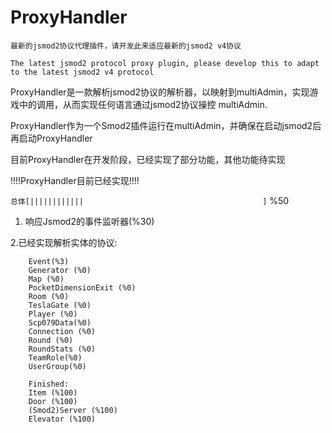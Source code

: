 # ProxyHandler

```
最新的jsmod2协议代理插件，请开发此来适应最新的jsmod2 v4协议

The latest jsmod2 protocol proxy plugin, please develop this to adapt to the latest jsmod2 v4 protocol
```

ProxyHandler是一款解析jsmod2协议的解析器，以映射到multiAdmin，实现游戏中的调用，从而实现任何语言通过jsmod2协议操控
multiAdmin.

ProxyHandler作为一个Smod2插件运行在multiAdmin，并确保在启动jsmod2后再启动ProxyHandler

目前ProxyHandler在开发阶段，已经实现了部分功能，其他功能待实现

!!!!ProxyHandler目前已经实现!!!!

`总体[||||||||||||                                        ]` %50

1. 响应Jsmod2的事件监听器(%30)

2.已经实现解析实体的协议:
```
    Event(%3)
    Generator (%0)
    Map (%0)
    PocketDimensionExit (%0)
    Room (%0)
    TeslaGate (%0)
    Player (%0)
    Scp079Data(%0)
    Connection (%0)
    Round (%0)
    RoundStats (%0)
    TeamRole(%0)
    UserGroup(%0)
    
    Finished:
    Item (%100)
    Door (%100)
    (Smod2)Server (%100)
    Elevator (%100)
    
``` 
    
